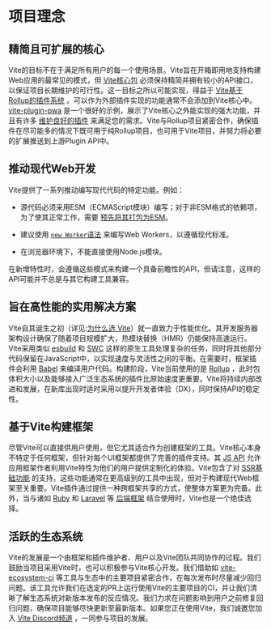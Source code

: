 # 项目理念

## 精简且可扩展的核心

Vite的目标不在于满足所有用户的每一个使用场景。Vite旨在开箱即用地支持构建Web应用的最常见的模式，但 [Vite核心包](https://github.com/vitejs/vite) 必须保持精简并拥有较小的API接口，以保证项目长期维护的可行性。这一目标之所以可能实现，得益于 [Vite基于Rollup的插件系统](./api-plugin.md) 。可以作为外部插件实现的功能通常不会添加到Vite核心中。 [vite-plugin-pwa](https://vite-pwa-org.netlify.app/) 是一个很好的示例，展示了Vite核心之外能实现的强大功能，并且有许多 [维护良好的插件](https://github.com/vitejs/awesome-vite#plugins) 来满足您的需求。Vite与Rollup项目紧密合作，确保插件在尽可能多的情况下既可用于纯Rollup项目，也可用于Vite项目，并努力将必要的扩展推送到上游Plugin API中。

## 推动现代Web开发

Vite提供了一系列推动编写现代代码的特定功能。例如：

- 源代码必须采用ESM（ECMAScript模块）编写；对于非ESM格式的依赖项，为了使其正常工作，需要 [预先将其打包为ESM](./dep-pre-bundling)。

- 建议使用 [`new Worker`语法](./features#web-workers) 来编写Web Workers，以遵循现代标准。

- 在浏览器环境下，不能直接使用Node.js模块。

在新增特性时，会遵循这些模式来构建一个具备前瞻性的API，但请注意，这样的API可能并不总是与其它构建工具兼容。

## 旨在高性能的实用解决方案

Vite自其诞生之初（详见:[为什么选 Vite](./why.md)）就一直致力于性能优化。其开发服务器架构设计确保了随着项目规模扩大，热模块替换（HMR）仍能保持高速运行。Vite采用类似 [esbuild](https://esbuild.github.io/) 和 [SWC](https://github.com/vitejs/vite-plugin-react-swc) 这样的原生工具处理复杂的任务，同时将其他部分代码保留在JavaScript中，以实现速度与灵活性之间的平衡。在需要时，框架插件会利用 [Babel](https://babeljs.io/) 来编译用户代码。构建阶段，Vite当前使用的是 [Rollup](https://rollupjs.org/) ，此时包体积大小以及能够接入广泛生态系统的插件比原始速度更重要。Vite将持续内部改进和发展，在新库出现时适时采用以提升开发者体验（DX），同时保持API的稳定性。

## 基于Vite构建框架

尽管Vite可以直接供用户使用，但它尤其适合作为创建框架的工具。Vite核心本身不特定于任何框架，但针对每个UI框架都提供了完善的插件支持。其 [JS API](./api-javascript.md) 允许应用框架作者利用Vite特性为他们的用户提供定制化的体验。Vite包含了对 [SSR基础功能](./ssr.md) 的支持，这些功能通常在更高级别的工具中出现，但对于构建现代Web框架至关重要。Vite插件通过提供一种跨框架共享的方式，使整体方案更为完备。此外，当与诸如 [Ruby](https://vite-ruby.netlify.app/) 和 [Laravel](https://laravel.com/docs/10.x/vite) 等 [后端框架](./backend-integration.md) 结合使用时，Vite也是一个绝佳选择。


## 活跃的生态系统

Vite的发展是一个由框架和插件维护者、用户以及Vite团队共同协作的过程。我们鼓励当项目采用Vite时，也可以积极参与Vite核心开发。我们借助如 [vite-ecosystem-ci](https://github.com/vitejs/vite-ecosystem-ci) 等工具与生态中的主要项目紧密合作，在每次发布时尽量减少回归问题。该工具允许我们在选定的PR上运行使用Vite的主要项目的CI，并让我们清晰了解生态系统对新版本发布的反应情况。我们力求在问题影响到用户之前修复回归问题，确保项目能够尽快更新至最新版本。如果您正在使用Vite，我们诚邀您加入 [Vite Discord频道](https://chat.vitejs.dev) ，一同参与项目的发展。
